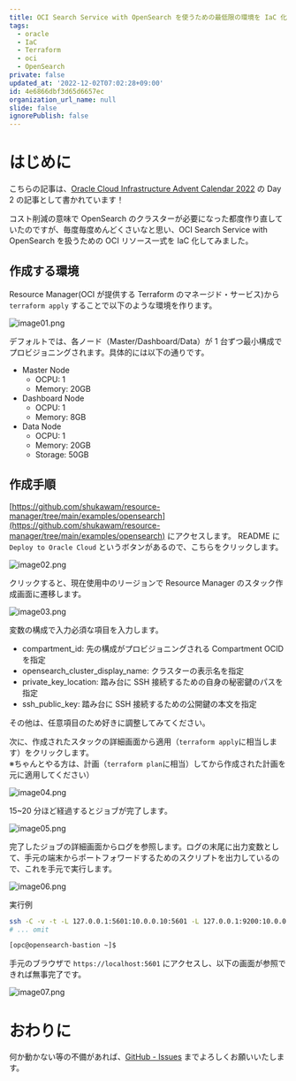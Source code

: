 ```yaml
---
title: OCI Search Service with OpenSearch を使うための最低限の環境を IaC 化した
tags:
  - oracle
  - IaC
  - Terraform
  - oci
  - OpenSearch
private: false
updated_at: '2022-12-02T07:02:28+09:00'
id: 4e6866dbf3d65d6657ec
organization_url_name: null
slide: false
ignorePublish: false
---
```

# はじめに

こちらの記事は、[Oracle Cloud Infrastructure Advent Calendar 2022](https://qiita.com/advent-calendar/2022/oci) の Day 2 の記事として書かれています！

コスト削減の意味で OpenSearch のクラスターが必要になった都度作り直していたのですが、毎度毎度めんどくさいなと思い、OCI Search Service with OpenSearch を扱うための OCI リソース一式を IaC 化してみました。

## 作成する環境

Resource Manager(OCI が提供する Terraform のマネージド・サービス)から `terraform apply` することで以下のような環境を作ります。

![image01.png](https://qiita-image-store.s3.ap-northeast-1.amazonaws.com/0/560068/248fe772-b0d4-3850-cbbf-553749724e8c.png)

デフォルトでは、各ノード（Master/Dashboard/Data）が 1 台ずつ最小構成でプロビジョニングされます。具体的には以下の通りです。

- Master Node
  - OCPU: 1
  - Memory: 20GB
- Dashboard Node
  - OCPU: 1
  - Memory: 8GB
- Data Node
  - OCPU: 1
  - Memory: 20GB
  - Storage: 50GB

## 作成手順

[https://github.com/shukawam/resource-manager/tree/main/examples/opensearch](https://github.com/shukawam/resource-manager/tree/main/examples/opensearch) にアクセスします。
README に `Deploy to Oracle Cloud` というボタンがあるので、こちらをクリックします。

![image02.png](https://qiita-image-store.s3.ap-northeast-1.amazonaws.com/0/560068/b34487fd-c9da-ae6e-77a4-c33c8a640884.png)

クリックすると、現在使用中のリージョンで Resource Manager のスタック作成画面に遷移します。

![image03.png](https://qiita-image-store.s3.ap-northeast-1.amazonaws.com/0/560068/cc78bfbd-5164-57c2-4a2b-3b7e22f9fe0f.png)

変数の構成で入力必須な項目を入力します。

- compartment_id: 先の構成がプロビジョニングされる Compartment OCID を指定
- opensearch_cluster_display_name: クラスターの表示名を指定
- private_key_location: 踏み台に SSH 接続するための自身の秘密鍵のパスを指定
- ssh_public_key: 踏み台に SSH 接続するための公開鍵の本文を指定

その他は、任意項目のため好きに調整してみてください。

次に、作成されたスタックの詳細画面から適用（`terraform apply`に相当します）をクリックします。  
※ちゃんとやる方は、計画（`terraform plan`に相当）してから作成された計画を元に適用してください）

![image04.png](https://qiita-image-store.s3.ap-northeast-1.amazonaws.com/0/560068/fdb65e09-625b-3d23-33c6-d2665081db7a.png)

15~20 分ほど経過するとジョブが完了します。

![image05.png](https://qiita-image-store.s3.ap-northeast-1.amazonaws.com/0/560068/5f8b02fe-32fe-ca43-bbfd-6560a6b0cfc3.png)

完了したジョブの詳細画面からログを参照します。ログの末尾に出力変数として、手元の端末からポートフォワードするためのスクリプトを出力しているので、これを手元で実行します。

![image06.png](https://qiita-image-store.s3.ap-northeast-1.amazonaws.com/0/560068/8bec9b9b-dbdf-cb38-e253-b4554f757cc4.png)

実行例

```bash
ssh -C -v -t -L 127.0.0.1:5601:10.0.0.10:5601 -L 127.0.0.1:9200:10.0.0.186:9200 opc@129.146.21.98 -i <private-key-path>
# ... omit

[opc@opensearch-bastion ~]$
```

手元のブラウザで `https://localhost:5601` にアクセスし、以下の画面が参照できれば無事完了です。

![image07.png](https://qiita-image-store.s3.ap-northeast-1.amazonaws.com/0/560068/9b8f822c-5c25-b9e5-b975-49bc5af8177b.png)


# おわりに

何か動かない等の不備があれば、[GitHub - Issues](https://github.com/shukawam/resource-manager/issues) までよろしくお願いいたします。

